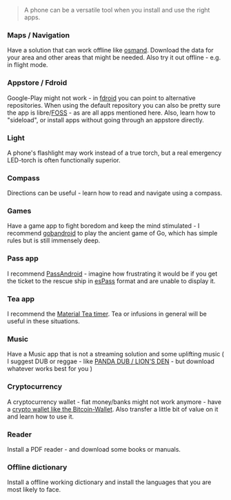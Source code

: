 > A phone can be a versatile tool when you install and use the right apps. 

### Maps / Navigation

Have a solution that can work offline like [osmand](http://osmand.net). Download the data for your area and other areas that might be needed. Also try it out offline - e.g. in flight mode. 

### Appstore / Fdroid

Google-Play might not work - in [fdroid](http://fdroid.org) you can point to alternative repositories. When using the default repository you can also be pretty sure the app is libre/[FOSS](https://en.wikipedia.org/wiki/Free_and_open-source_software) - as are all apps mentioned here.  Also, learn how to "sideload", or install apps without going through an appstore directly.

### Light 

A phone's flashlight may work instead of a true torch, but a real emergency LED-torch is often functionally superior.

### Compass

Directions can be useful - learn how to read and navigate using a compass.

### Games

Have a game app to fight boredom and keep the mind stimulated - I recommend [gobandroid](https://github.com/ligi/gobandroid) to play the ancient game of Go, which has simple rules but is still immensely deep.

### Pass app

I recommend [PassAndroid](https://github.com/ligi/PassAndroid) - imagine how frustrating it would be if you get the ticket to the rescue ship in [esPass](http://espass.it) format and are unable to display it.

### Tea app

I recommend the [Material Tea timer](https://github.com/ligi/MaterialTeaTimer). Tea or infusions in general will be useful in these situations.

### Music

Have a Music app that is not a streaming solution and some uplifting music ( I suggest DUB or reggae - like [PANDA DUB / LION'S DEN](PandaDubLionsDen) - but download whatever works best for you )

### Cryptocurrency 

 A cryptocurrency wallet - fiat money/banks might not work anymore - have a [crypto wallet  like the Bitcoin-Wallet](https://github.com/bitcoin-wallet/bitcoin-wallet). Also transfer a little bit of value on it and learn how to use it.

### Reader

Install a PDF reader - and download some books or manuals.

### Offline dictionary

Install a offline working dictionary and install the languages that you are most likely to face. 